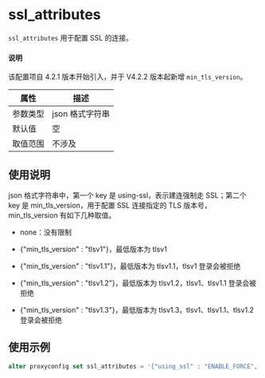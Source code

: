 # ssl_attributes

`ssl_attributes` 用于配置 SSL 的连接。

<main id="notice" type='explain'>
  <h4>说明</h4>
  <p>该配置项自 4.2.1 版本开始引入，并于 V4.2.2 版本起新增 <code>min_tls_version</code>。</p>
</main>

|  属性    | 描述     |
|----------|---------|
| 参数类型 | json 格式字符串        |
| 默认值   | 空    |
| 取值范围 | 不涉及  |

## 使用说明

json 格式字符串中，第一个 key 是 using-ssl，表示建连强制走 SSL；第二个 key 是 min_tls_version，用于配置 SSL 连接指定的 TLS 版本号，min_tls_version 有如下几种取值。

* none：没有限制

* {"min_tls_version" : "tlsv1"}，最低版本为 tlsv1

* {"min_tls_version" : "tlsv1.1"}，最低版本为 tlsv1.1，tlsv1 登录会被拒绝

* {"min_tls_version" : "tlsv1.2"}，最低版本为 tlsv1.2，tlsv1、tlsv1.1 登录会被拒绝

* {"min_tls_version" : "tlsv1.3"}，最低版本为 tlsv1.3，tlsv1、tlsv1.1、tlsv1.2 登录会被拒绝

## 使用示例

```sql
alter proxyconfig set ssl_attributes = '{"using_ssl" : "ENABLE_FORCE", "min_tls_version" : "TLSV1.1"}';
```
